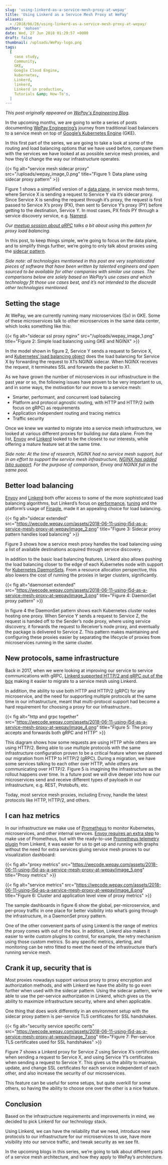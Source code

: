 ```yaml
---
slug: 'using-linkerd-as-a-service-mesh-proxy-at-wepay'
title: 'Using Linkerd as a Service Mesh Proxy at WePay'
aliases:
  - /2018/06/26/using-linkerd-as-a-service-mesh-proxy-at-wepay/
author: 'mohsen'
date: Wed, 27 Jun 2018 01:29:57 +0000
draft: false
thumbnail: /uploads/WePay-logo.png
tags:
  [
    case study,
    Community,
    GKE,
    Google Cloud Engine,
    kubernetes,
    Linkerd,
    linkerd,
    Linkerd in production,
    Tutorials &amp; How-To's,
  ]
---
```


<!-- markdownlint-disable no-bare-urls -->

_This post originally appeared on [WePay's Engineering Blog](https://wecode.wepay.com/posts/using-l5d-as-a-service-mesh-proxy-at-wepay)._

In the upcoming months, we are going to write a series of posts documenting [WePay Engineering’s](https://wecode.wepay.com/) journey from traditional load balancers to a service mesh on top of [Google’s Kubernetes Engine](https://cloud.google.com/kubernetes-engine/) (GKE).

In this first part of the series, we are going to take a look at some of the routing and load balancing options that we have used before, compare them with the services we have looked at as possible service mesh proxies, and how they’d change the way our infrastructure operates.

{{< fig
    alt="service mesh sidecar proxy"
    src="/uploads/wepay_image_0.png"
    title="Figure 1: Data plane using sidecar proxy pattern" >}}

Figure 1 shows a simplified version of a [data plane](https://medium.com/microservices-learning/understanding-microservices-communication-and-service-mesh-e888d1adc41), in service mesh terms, where Service X is sending a request to Service Y via it’s sidecar proxy. Since Service X is sending the request through it’s proxy, the request is first passed to Service X’s proxy (PX), then sent to Service Y’s proxy (PY) before getting to the destination, Service Y. In most cases, PX finds PY through a service discovery service, e.g. [Namerd](https://linkerd.io/advanced/namerd/).

_Our [meetup session about gRPC](https://youtu.be/8KWmNw9jQ04?t=28m59s) talks a bit about using this pattern for proxy load balancing._

In this post, to keep things simple, we’re going to focus on the data plane, and to simplify things further, we’re going to only talk about proxies using the [sidecar pattern](https://docs.microsoft.com/en-us/azure/architecture/patterns/sidecar).

_Side note: all technologies mentioned in this post are very sophisticated pieces of software that have been written by talented engineers and open sourced to be available for other companies with similar use cases. The comparisons below are solely based on WePay’s use cases and which technology fit those use cases best, and it’s not intended to the discredit other technologies mentioned._

## Setting the stage

At WePay, we are currently running many microservices (Sx) in GKE. Some of these microservices talk to other microservices in the same data center, which looks something like this:

{{< fig
    alt="sidecar ssl proxy nginx"
    src="/uploads/wepay_image_1.png"
    title="Figure 2: Simple load balancing using GKE and NGINX" >}}

In the model shown in figure 2, Service Y sends a request to Service X, and [Kubernetes’ load balancing object](https://kubernetes.io/docs/concepts/services-networking/service/) does the load balancing for Service X by forwarding the request to X1’s NGINX sidecar. When NGINX receives the request, it terminates SSL and forwards the packet to X1.

As we have grown the number of microservices in our infrastructure in the past year or so, the following issues have proven to be very important to us, and in some ways, the motivation for our move to a service mesh:

- Smarter, performant, and concurrent load balancing
- Platform and protocol agnostic routing, with HTTP and HTTP/2 (with focus on gRPC) as requirements
- Application independent routing and tracing metrics
- Traffic security

Once we knew we wanted to migrate into a service mesh infrastructure, we looked at various different proxies for building our data plane. From the list, [Envoy](https://www.envoyproxy.io/) and [Linkerd](https://linkerd.io/) looked to be the closest to our interests, while offering a mature feature set at the same time.

_Side note: At the time of research, NGINX had no service mesh support, but in an effort to support the service mesh infrastructure, [NGINX has added Istio support](https://www.nginx.com/press/implementation-nginx-as-service-proxy-istio/). For the purpose of comparison, Envoy and NGINX fall in the same pool._

## Better load balancing

[Envoy][envoy] and [Linkerd][round-robin] both offer access to some of the more sophisticated load balancing algorithms, but Linkerd’s focus on [performance][perf], [tuning][tuning] and the platform’s usage of [Finagle](https://twitter.github.io/finagle/), made it an appealing choice for load balancing.

{{< fig
    alt="sidecar extended"
    src="https://wecode.wepay.com/assets/2018-06-11-using-l5d-as-a-service-mesh-proxy-at-wepay/image_2.png"
    title="Figure 3: Sidecar proxy pattern handles load balancing" >}}

Figure 3 shows how a service mesh proxy handles the load balancing using a list of available destinations acquired through service discovery.

In addition to the basic load balancing features, Linkerd also allows pushing the load balancing closer to the edge of each Kubernetes node with support for [Kubernetes DaemonSets](https://kubernetes.io/docs/concepts/workloads/controllers/daemonset/). From a resource allocation perspective, this also lowers the cost of running the proxies in larger clusters, significantly.

{{< fig
    alt="daemonset extended"
    src="https://wecode.wepay.com/assets/2018-06-11-using-l5d-as-a-service-mesh-proxy-at-wepay/image_3.png"
    title="Figure 4: DaemonSet proxy pattern" >}}

In figure 4 the DaemonSet pattern shows each Kubernetes cluster nodes hosting one proxy. When Service Y sends a request to Service Z, the request is handed off to the Sender’s node proxy, where using service discovery, it forwards the request to Receiver’s node proxy, and eventually the package is delivered to Service Z. This pattern makes maintaining and configuring these proxies easier by separating the lifecycle of proxies from microservices running in the same cluster.

## New protocols, same infrastructure

Back in 2017, when we were looking at improving our service to service communications with gRPC, [Linkerd supported HTTP/2 and gRPC out of the box](https://buoyant.io/2017/01/10/http2-grpc-and-linkerd/) making it easier to migrate to a service mesh using Linkerd.

In addition, the ability to use both HTTP and HTTP/2 (gRPC) for any microservice, and the need for supporting multiple protocols at the same time in our infrastructure, meant that multi-protocol support had become a hard requirement for choosing a proxy for our infrastructure..

{{< fig
    alt="http and grpc together"
    src="https://wecode.wepay.com/assets/2018-06-11-using-l5d-as-a-service-mesh-proxy-at-wepay/image_4.png"
    title="Figure 5: The proxy accepts and forwards both gRPC and HTTP" >}}

This diagram shows how some requests are using HTTP while others are using HTTP/2. Being able to use multiple protocols with the same infrastructure configuration proven to be a critical feature when we planned our migration from HTTP to HTTP/2 (gRPC). During a migration, we have some services talking to each other over HTTP, while others are communicating over HTTP/2. Figure 5 is imagining the infrastructure as the rollout happens over time. In a future post we will dive deeper into how our microservices send and receive different types of payloads in our infrastructure, e.g. REST, Protobufs, etc.

Today, most service mesh proxies, including Envoy, handle the latest protocols like HTTP, HTTP/2, and others.

## I can haz metrics

In our infrastructure we make use of [Prometheus](https://prometheus.io/) to monitor Kubernetes, microservices, and other internal services. [Envoy requires an extra step](https://www.datawire.io/faster/ambassador-prometheus/) to make use of Prometheus, but with the ready-to-use [Prometheus telemetry plugin](https://linkerd.io/administration/telemetry/) from Linkerd, it was easier for us to get up and running with graphs without the need for extra services gluing service mesh proxies to our visualization dashboard:

{{< fig
    alt="proxy metrics"
    src="https://wecode.wepay.com/assets/2018-06-11-using-l5d-as-a-service-mesh-proxy-at-wepay/image_5.png"
    title="Proxy metrics" >}}

{{< fig
    alt="service metrics"
    src="https://wecode.wepay.com/assets/2018-06-11-using-l5d-as-a-service-mesh-proxy-at-wepay/image_6.png"
    title="Figure 6: Cluster and application level view of proxy metrics" >}}

The sample dashboards in figure 6 show the global, per-microservice, and per-proxy traffic in one place for better visibility into what’s going through the infrastructure, in a DaemonSet proxy pattern.

One of the other convenient parts of using Linkerd is the range of metrics the proxy comes with out of the box. In addition, Linkerd also makes it easier to write custom plugins to control, for example, the retry mechanism using those custom metrics. So any specific metrics, alerting, and monitoring can be retro fitted to meet the need of the infrastructure that’s running service mesh.

## Crank it up, security that is

Most proxies nowadays support various proxy to proxy encryption and authorization methods, and with Linkerd we have the ability to go even further when used with the sidecar pattern. Using the sidecar pattern, we’re able to use the per-service authorization in Linkerd, which gives us the ability to maximize infrastructure security, where and when applicable.

One thing that does work differently in an environment setup with the sidecar proxy pattern is per-service TLS certificates for SSL handshakes.

{{< fig
    alt="security service specific certs"
    src="https://wecode.wepay.com/assets/2018-06-11-using-l5d-as-a-service-mesh-proxy-at-wepay/image_7.png"
    title="Figure 7: Per-service TLS certificates used for SSL handshakes" >}}

Figure 7 shows a Linkerd proxy for Service Z using Service X’s certificates when sending a request to Service X, and using Service Y’s certificates when sending a request to Service Y. This gives us the ability to maintain, update, and change SSL certificates for each service independent of each other, and also increase the security of our microservices.

This feature can be useful for some setups, but quite overkill for some others, so having the ability to choose one over the other is a nice feature.

## Conclusion

Based on the infrastructure requirements and improvements in mind, we decided to pick Linkerd for our technology stack.

Using Linkerd, we can have the reliability that we need, introduce new protocols to our infrastructure for our microservices to use, have more visibility into our service traffic, and tweak security as we see fit.

In the upcoming blogs in this series, we’re going to talk about different parts of a service mesh architecture, and how they apply to WePay’s architecture.

<!-- markdownlint-enable no-bare-urls -->

[envoy]: https://www.envoyproxy.io/docs/envoy/latest/intro/arch_overview/load_balancing/load_balancing
[round-robin]: https://buoyant.io/2016/03/16/beyond-round-robin-load-balancing-for-latency/
[perf]: https://blog.buoyant.io/2017/01/31/making-things-faster-by-adding-more-steps/
[tuning]: https://blog.buoyant.io/2017/01/31/making-things-faster-by-adding-more-steps/

